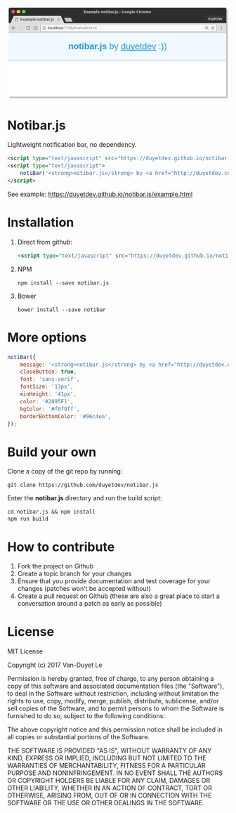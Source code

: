 ![](example.png)

# Notibar.js
Lightweight notification bar, no dependency.

```html
<script type="text/javascript" src="https://duyetdev.github.io/notibar.js/notibar.min.js"></script>
<script type="text/javascript">
	notiBar('<strong>notibar.js</strong> by <a href="http://duyetdev.com">duyetdev</a>  :))');
</script>
```

See example: https://duyetdev.github.io/notibar.js/example.html

# Installation 

1. Direct from github:

	```html
	<script type="text/javascript" src="https://duyetdev.github.io/notibar.js/notibar.min.js"></script>
	```

2. NPM

	```
	npm install --save notibar.js 
	```

3. Bower 

	```
	bower install --save notibar
	```

# More options

```js
notiBar({
	message: '<strong>notibar.js</strong> by <a href="http://duyetdev.com">duyetdev</a>  :))',
	closeButton: true,
	font: 'sans-serif',
	fontSize: '13px',
	minHeight: '41px',
	color: '#2895F1',
	bgColor: '#f0f9ff',
	borderBottomColor: '#96c4ea',
});
```

# Build your own

Clone a copy of the  git repo by running:

```
git clone https://github.com/duyetdev/notibar.js
```

Enter the **notibar.js** directory and run the build script:

```
cd notibar.js && npm install
npm run build
```

# How to contribute

1. Fork the project on Github
2. Create a topic branch for your changes
3. Ensure that you provide documentation and test coverage for your changes (patches won’t be accepted without)
4. Create a pull request on Github (these are also a great place to start a conversation around a patch as early as possible)


# License

MIT License

Copyright (c) 2017 Van-Duyet Le

Permission is hereby granted, free of charge, to any person obtaining a copy of this software and associated documentation files (the "Software"), to deal in the Software without restriction, including without limitation the rights to use, copy, modify, merge, publish, distribute, sublicense, and/or sell copies of the Software, and to permit persons to whom the Software is furnished to do so, subject to the following conditions:

The above copyright notice and this permission notice shall be included in all copies or substantial portions of the Software.

THE SOFTWARE IS PROVIDED "AS IS", WITHOUT WARRANTY OF ANY KIND, EXPRESS OR IMPLIED, INCLUDING BUT NOT LIMITED TO THE WARRANTIES OF MERCHANTABILITY, FITNESS FOR A PARTICULAR PURPOSE AND NONINFRINGEMENT. IN NO EVENT SHALL THE AUTHORS OR COPYRIGHT HOLDERS BE LIABLE FOR ANY CLAIM, DAMAGES OR OTHER LIABILITY, WHETHER IN AN ACTION OF CONTRACT, TORT OR OTHERWISE, ARISING FROM, OUT OF OR IN CONNECTION WITH THE SOFTWARE OR THE USE OR OTHER DEALINGS IN THE SOFTWARE.